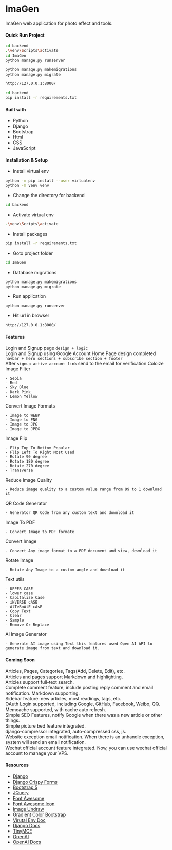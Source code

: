 # ImaGen
ImaGen web application for photo effect and tools.

 
#### Quick Run Project
```bash
cd backend
.\venv\Scripts\activate
cd ImaGen
python manage.py runserver

python manage.py makemigrations
python manage.py migrate

http://127.0.0.1:8000/

cd backend
pip install -r requirements.txt
```

 

#### Built with
- Python 
- Django 
- Bootstrap
- Html
- CSS
- JavaScript
 


#### Installation & Setup
- Install virtual env
```bash
python -m pip install --user virtualenv
python -m venv venv
```

- Change the directory for backend
```bash
cd backend
```
- Activate virtual env
```bash
.\venv\Scripts\activate
```
- Install packages
```bash
pip install -r requirements.txt
```

- Goto project folder
```bash
cd ImaGen
```

- Database migrations
```bash
python manage.py makemigrations
python manage.py migrate
```

- Run application
```bash
python manage.py runserver
```
- Hit url in browser 
```bash
http://127.0.0.1:8000/
```
 

#### Features
Login and Signup page `design + logic`  
Login and Signup using Google Account
Home Page design completed `navbar + hero sections + subscribe section + footer`  
After `signup active account link` send to the email for verification 
Coloize Image Filter 
```text
- Sepia
- Red
- Sky Blue
- Dark Pink
- Lemon Yellow
```

Convert Image Formats 
```text
- Image to WEBP
- Image to PNG
- Image to JPG
- Image to JPEG
```

Image Flip 
```text
- Flip Top To Bottom Popular
- Flip Left To Right Most Used
- Rotate 90 degree
- Rotate 180 degree
- Rotate 270 degree
- Transverse
```

Reduce Image Quality  
```text
- Reduce image quality to a custom value range from 99 to 1 download it
```

QR Code Generator  
```text
- Generator QR Code from any custom text and download it
```

Image To PDF  
```text
- Convert Image to PDF formate
```

Convert Image 
```text
- Convert Any image format to a PDF document and view, download it
```

Rotate Image 
```text
- Rotate Any Image to a custom angle and download it
```

Text utils 
```text
- UPPER CASE
- lower case
- Capitalize Case
- iNVERSE cASE
- AlTeRnAtE cAsE
- Copy Text
- Clear
- Sample
- Remove Or Replace
```

AI Image Generator
```text
- Generate AI image using Text this features used Open AI API to generate image from text and download it.
```


#### Coming Soon
Articles, Pages, Categories, Tags(Add, Delete, Edit), etc. <br />
Articles and pages support Markdown and highlighting. <br />
Articles support full-text search.<br />
Complete comment feature, include posting reply comment and email notification. Markdown supporting.<br />
Sidebar feature: new articles, most readings, tags, etc.<br />
OAuth Login supported, including Google, GitHub, Facebook, Weibo, QQ.
Memcache supported, with cache auto refresh.<br />
Simple SEO Features, notify Google  when there was a new article or other things.<br />
Simple picture bed feature integrated.<br />
django-compressor integrated, auto-compressed css, js.<br />
Website exception email notification. When there is an unhandle exception, system will send an email notification.<br />
Wechat official account feature integrated. Now, you can use wechat official account to manage your VPS.<br />


 



#### Resources
- [Django](https://www.djangoproject.com/)
- [Django Crispy Forms](https://pypi.org/project/crispy-bootstrap5/)
- [Bootstrap 5](https://getbootstrap.com/docs/5.2/getting-started/introduction/)
- [JQuery](https://cdnjs.com/libraries/jquery)
- [Font Awesome](https://cdnjs.com/libraries/font-awesome)
- [Font Awesome Icon](https://fontawesome.com/search?o=r&m=free&s=solid)
- [Image Undraw](https://undraw.co/search)
- [Gradient Color Bootstrap](https://mdbootstrap.com/docs/b4/jquery/css/gradients/)
- [Virutal Env Doc](https://virtualenv.pypa.io/en/latest/installation.html)
- [Django Docs](https://docs.djangoproject.com/en/4.1/intro/tutorial01/)
- [TinyMCE](https://pypi.org/project/django-tinymce/)
- [OpenAI](https://openai.com/api/)
- [OpenAI Docs](https://platform.openai.com/docs/introduction/overview)

 